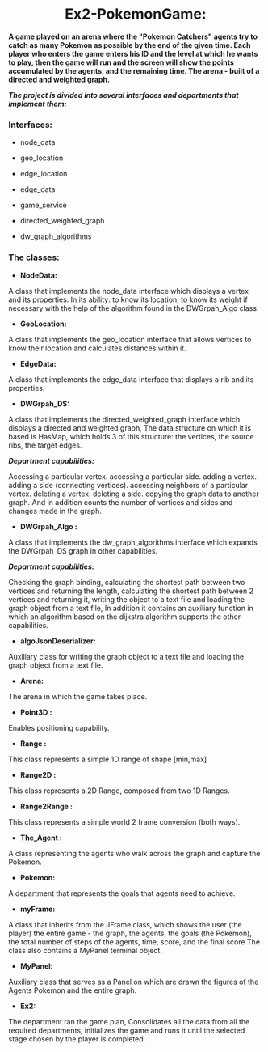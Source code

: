 <h1  align="center"> Ex2-PokemonGame: </h1>

**A game played on an arena where the "Pokemon Catchers" agents try to catch as many Pokemon as possible by the end of the given time.
Each player who enters the game enters his ID and the level at which he wants to play, then the game will run and the screen will show the points accumulated by the agents, and the remaining time.
The arena - built of a directed and weighted graph.**


***The project is divided into several interfaces and departments that implement them:***


<h3>Interfaces: </h3>

* node_data

* geo_location

* edge_location

* edge_data

* game_service

* directed_weighted_graph

* dw_graph_algorithms



<h3> The classes: </h3>


* **NodeData:**

A class that implements the node_data interface which displays a vertex and its properties.
In its ability: to know its location, to know its weight if necessary with the help of the algorithm found in the DWGrpah_Algo class.

* **GeoLocation:**

A class that implements the geo_location interface that allows vertices to know their location and calculates distances within it.

* **EdgeData:**

A class that implements the edge_data interface that displays a rib and its properties.

* **DWGrpah_DS:**

A class that implements the directed_weighted_graph interface which displays a directed and weighted graph,
The data structure on which it is based is HasMap, which holds 3 of this structure: the vertices, the source ribs, the target edges.

*****Department capabilities:*****

Accessing a particular vertex.
 accessing a particular side.
 adding a vertex.
 adding a side (connecting vertices).
 accessing neighbors of a particular vertex.
 deleting a vertex.
 deleting a side.
 copying the graph data to another graph.
 And in addition counts the number of vertices and sides and changes made in the graph.
 
* **DWGrpah_Algo :**

 A class that implements the dw_graph_algorithms interface which expands the DWGrpah_DS graph in other capabilities.
 
*****Department capabilities:*****

Checking the graph binding,
 calculating the shortest path between two vertices and returning the length,
 calculating the shortest path between 2 vertices and returning it,
 writing the object to a text file and loading the graph object from a text file,
 In addition it contains an auxiliary function in which an algorithm based on the dijkstra algorithm supports the other capabilities.

* **algoJsonDeserializer:**

Auxiliary class for writing the graph object to a text file and loading the graph object from a text file.

* **Arena:**

The arena in which the game takes place.

* **Point3D :**

Enables positioning capability.

* **Range :**

This class represents a simple 1D range of shape [min,max]

* **Range2D :**

This class represents a 2D Range, composed from two 1D Ranges.

* **Range2Range :**

This class represents a simple world 2 frame conversion (both ways).

* **The_Agent :**

A class representing the agents who walk across the graph and capture the Pokemon.

* **Pokemon:**

A department that represents the goals that agents need to achieve.

* **myFrame:**

A class that inherits from the JFrame class, which shows the user (the player) the entire game - the graph, the agents, the goals (the Pokemon), the total number of steps of the agents, time, score, and the final score
The class also contains a MyPanel terminal object.

* **MyPanel:**

Auxiliary class that serves as a Panel on which are drawn the figures of the Agents Pokemon and the entire graph.


* **Ex2:**

The department ran the game plan,
Consolidates all the data from all the required departments, initializes the game and runs it until the selected stage chosen by the player is completed.





